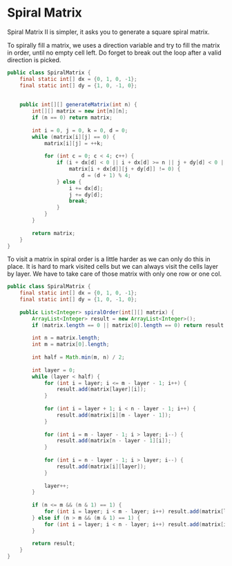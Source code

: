 # Spiral Matrix

Spiral Matrix II is simpler, it asks you to generate a square spiral matrix.

To spirally fill a matrix, we uses a direction variable and try to fill
the matrix in order, until no empty cell left. Do forget to break out
the loop after a valid direction is picked.

```java
public class SpiralMatrix {
    final static int[] dx = {0, 1, 0, -1};
    final static int[] dy = {1, 0, -1, 0};
    
    
    public int[][] generateMatrix(int n) {
        int[][] matrix = new int[n][n];
        if (n == 0) return matrix;
        
        int i = 0, j = 0, k = 0, d = 0;
        while (matrix[i][j] == 0) {
            matrix[i][j] = ++k;
            
            for (int c = 0; c < 4; c++) {
                if (i + dx[d] < 0 || i + dx[d] >= n || j + dy[d] < 0 || j + dy[d] >= n ||
                    matrix[i + dx[d]][j + dy[d]] != 0) {
                        d = (d + 1) % 4;
                } else {
                    i += dx[d];
                    j += dy[d];
                    break;
                }
            }
        }
        
        return matrix;
    }
}

```

To visit a matrix in spiral order is a little harder as we can only do this in
place. It is hard to mark visited cells but we can always visit the cells layer by layer.
We have to take care of those matrix with only one row or one col.

```java
public class SpiralMatrix {
    final static int[] dx = {0, 1, 0, -1};
    final static int[] dy = {1, 0, -1, 0};
    
    public List<Integer> spiralOrder(int[][] matrix) {
        ArrayList<Integer> result = new ArrayList<Integer>();
        if (matrix.length == 0 || matrix[0].length == 0) return result;
        
        int n = matrix.length;
        int m = matrix[0].length;
        
        int half = Math.min(m, n) / 2;
        
        int layer = 0;
        while (layer < half) {
            for (int i = layer; i <= m - layer - 1; i++) {
                result.add(matrix[layer][i]);
            }
            
            for (int i = layer + 1; i < n - layer - 1; i++) {
                result.add(matrix[i][m - layer - 1]);
            }
            
            for (int i = m - layer - 1; i > layer; i--) {
                result.add(matrix[n - layer - 1][i]);
            }
            
            for (int i = n - layer - 1; i > layer; i--) {
                result.add(matrix[i][layer]);
            }
            
            layer++;
        }
        
        if (n <= m && (n & 1) == 1) {
            for (int i = layer; i < m - layer; i++) result.add(matrix[layer][i]);
        } else if (n > m && (m & 1) == 1) {
            for (int i = layer; i < n - layer; i++) result.add(matrix[i][layer]);
        }
        
        return result;
    }
}
```
